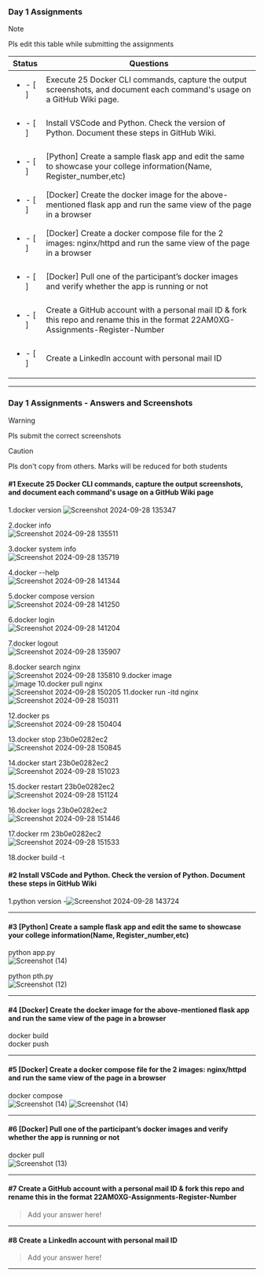 ### Day 1 Assignments

> [!NOTE]
> Pls edit this table while submitting the assignments

| Status         | Questions     | 
|----------------|---------------|
| <ul><li>- [ ] </li></ul> | Execute 25 Docker CLI commands, capture the output screenshots, and document each command's usage on a GitHub Wiki page. |
| <ul><li>- [ ] </li></ul> | Install VSCode and Python. Check the version of Python. Document these steps in GitHub Wiki. |
| <ul><li>- [ ] </li></ul> | [Python] Create a sample flask app and edit the same to showcase your college information(Name, Register_number,etc) |
| <ul><li>- [ ] </li></ul> | [Docker] Create the docker image for the above-mentioned flask app and run the same view of the page in a browser |
| <ul><li>- [ ] </li></ul> | [Docker] Create a docker compose file for the 2 images: nginx/httpd and run the same view of the page in a browser |
| <ul><li>- [ ] </li></ul> | [Docker] Pull one of the participant’s docker images and verify whether the app is running or not  |
| <ul><li>- [ ] </li></ul> | Create a GitHub account with a personal mail ID & fork this repo and rename this in the format 22AM0XG-Assignments-Register-Number  |
| <ul><li>- [ ] </li></ul> | Create a LinkedIn account with personal mail ID  |

***

### Day 1 Assignments - Answers and Screenshots

> [!WARNING]
> Pls submit the correct screenshots

> [!CAUTION]
> Pls don't copy from others. Marks will be reduced for both students

#### #1 Execute 25 Docker CLI commands, capture the output screenshots, and document each command's usage on a GitHub Wiki page
1.docker version ![Screenshot 2024-09-28 135347](https://github.com/user-attachments/assets/7310765a-bb92-499e-a4e5-feafd054f17e)

2.docker info <br> ![Screenshot 2024-09-28 135511](https://github.com/user-attachments/assets/3e129a58-5505-49d9-98c9-e8aea2575e3f)

3.docker system info <br>  ![Screenshot 2024-09-28 135719](https://github.com/user-attachments/assets/bdf26b23-24d1-4f57-b526-c64a4520295b)

4.docker --help <br> ![Screenshot 2024-09-28 141344](https://github.com/user-attachments/assets/0d52163d-4417-43d5-b7fa-62a40a76be31)

5.docker compose version <br> ![Screenshot 2024-09-28 141250](https://github.com/user-attachments/assets/ce4d08cf-771b-4698-9355-d73aa629786b)

6.docker login <br> ![Screenshot 2024-09-28 141204](https://github.com/user-attachments/assets/d500ea49-c9c0-4597-a3d7-4664d3741077)

7.docker logout <br>  ![Screenshot 2024-09-28 135907](https://github.com/user-attachments/assets/3407b02c-b3eb-4c1e-84a7-075a68dd401d)

8.docker search nginx <br> ![Screenshot 2024-09-28 135810](https://github.com/user-attachments/assets/43da7afc-e26e-455a-9a8a-edeaa666cef0)
9.docker image <br> ![image](https://github.com/user-attachments/assets/3c864ad6-0bdb-47fd-858a-677467e07c6e)
10.docker pull nginx <br> ![Screenshot 2024-09-28 150205](https://github.com/user-attachments/assets/7c7f9e72-6a95-43c6-bdd7-1ed970a5e832)
11.docker run -itd nginx <br> ![Screenshot 2024-09-28 150311](https://github.com/user-attachments/assets/d4c97a2f-85eb-4cf0-b4ff-da281131615b)

12.docker ps <br> ![Screenshot 2024-09-28 150404](https://github.com/user-attachments/assets/7872a407-d019-4b30-9775-bc776711550c)

13.docker stop 23b0e0282ec2 <br>![Screenshot 2024-09-28 150845](https://github.com/user-attachments/assets/8572f5b0-7c38-4548-88de-a3c8d1333bc2)

14.docker start 23b0e0282ec2 <br> ![Screenshot 2024-09-28 151023](https://github.com/user-attachments/assets/c1a345fd-421c-4cee-b578-07f4b00e1b92)

15.docker restart 23b0e0282ec2 <br> ![Screenshot 2024-09-28 151124](https://github.com/user-attachments/assets/b1c211c3-5b2e-4d66-b861-3257cfe57751)

16.docker logs 23b0e0282ec2 <br> ![Screenshot 2024-09-28 151446](https://github.com/user-attachments/assets/29e4c7ce-e3cc-4cfd-8783-47868935e2dd)

17.docker rm 23b0e0282ec2 <br> ![Screenshot 2024-09-28 151533](https://github.com/user-attachments/assets/88cdbde8-165a-49bb-81d6-a1e5f9ab3394)
   
18.docker build -t





#### #2 Install VSCode and Python. Check the version of Python. Document these steps in GitHub Wiki
1.python version -![Screenshot 2024-09-28 143724](https://github.com/user-attachments/assets/ea633fd8-467d-460a-b043-eeaa0338b35d)


***

#### #3 [Python] Create a sample flask app and edit the same to showcase your college information(Name, Register_number,etc)
python app.py <br> ![Screenshot (14)](https://github.com/user-attachments/assets/ee5a40be-442a-4815-930a-ce9cc77b14c6)

python pth.py <br> ![Screenshot (12)](https://github.com/user-attachments/assets/5b456b26-6799-4175-af0f-520f020e3c7a)


***

#### #4 [Docker] Create the docker image for the above-mentioned flask app and run the same view of the page in a browser
docker build <br>
docker push <br> 

***

#### #5 [Docker] Create a docker compose file for the 2 images: nginx/httpd and run the same view of the page in a browser
docker compose <br> ![Screenshot (14)](https://github.com/user-attachments/assets/c455e1df-6567-4aaf-b633-ea86f3e09064)
![Screenshot (14)](https://github.com/user-attachments/assets/a13f8298-5d47-45a0-a781-298f32240dc1)



***

#### #6 [Docker] Pull one of the participant’s docker images and verify whether the app is running or not
docker pull <br> ![Screenshot (13)](https://github.com/user-attachments/assets/8c66f22b-0e19-49ea-a952-676f8d3fd95d)



***

#### #7 Create a GitHub account with a personal mail ID & fork this repo and rename this in the format 22AM0XG-Assignments-Register-Number
> Add your answer here!

***

#### #8 Create a LinkedIn account with personal mail ID
> Add your answer here!

***
